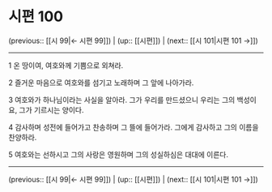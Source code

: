 # 시편 100

(previous:: [[시 99|← 시편 99]]) | (up:: [[시편]]) | (next:: [[시 101|시편 101 →]])

***




1 
온 땅이여, 여호와께 기쁨으로 외쳐라. 



2 
즐거운 마음으로 여호와를 섬기고 노래하며 그 앞에 나아가라. 



3 
여호와가 하나님이라는 사실을 알아라. 그가 우리를 만드셨으니 우리는 그의 백성이요, 그가 기르시는 양이다. 



4 
감사하며 성전에 들어가고 찬송하며 그 뜰에 들어가라. 그에게 감사하고 그의 이름을 찬양하라. 



5 
여호와는 선하시고 그의 사랑은 영원하며 그의 성실하심은 대대에 이른다.

***

(previous:: [[시 99|← 시편 99]]) | (up:: [[시편]]) | (next:: [[시 101|시편 101 →]])
